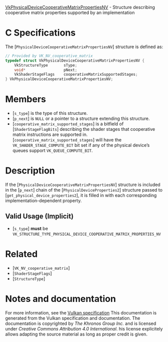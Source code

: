 [VkPhysicalDeviceCooperativeMatrixPropertiesNV](https://www.khronos.org/registry/vulkan/specs/1.3-extensions/man/html/VkPhysicalDeviceCooperativeMatrixPropertiesNV.html) - Structure describing cooperative matrix properties supported by an implementation

# C Specifications
The [`PhysicalDeviceCooperativeMatrixPropertiesNV`] structure is defined
as:
```c
// Provided by VK_NV_cooperative_matrix
typedef struct VkPhysicalDeviceCooperativeMatrixPropertiesNV {
    VkStructureType       sType;
    void*                 pNext;
    VkShaderStageFlags    cooperativeMatrixSupportedStages;
} VkPhysicalDeviceCooperativeMatrixPropertiesNV;
```

# Members
- [`s_type`] is the type of this structure.
- [`p_next`] is `NULL` or a pointer to a structure extending this structure.
- [`cooperative_matrix_supported_stages`] is a bitfield of [`ShaderStageFlagBits`] describing the shader stages that cooperative matrix instructions are supported in. [`cooperative_matrix_supported_stages`] will have the `VK_SHADER_STAGE_COMPUTE_BIT` bit set if any of the physical device’s queues support `VK_QUEUE_COMPUTE_BIT`.

# Description
If the [`PhysicalDeviceCooperativeMatrixPropertiesNV`] structure is included in the [`p_next`] chain of the
[`PhysicalDeviceProperties2`] structure passed to
[`get_physical_device_properties2`], it is filled in with each
corresponding implementation-dependent property.
## Valid Usage (Implicit)
-  [`s_type`] **must**  be `VK_STRUCTURE_TYPE_PHYSICAL_DEVICE_COOPERATIVE_MATRIX_PROPERTIES_NV`

# Related
- [`VK_NV_cooperative_matrix`]
- [`ShaderStageFlags`]
- [`StructureType`]

# Notes and documentation
For more information, see the [Vulkan specification](https://www.khronos.org/registry/vulkan/specs/1.3-extensions/html/vkspec.html)
This documentation is generated from the Vulkan specification and documentation.
The documentation is copyrighted by *The Khronos Group Inc.* and is licensed under *Creative Commons Attribution 4.0 International*.
his license explicitely allows adapting the source material as long as proper credit is given.
        